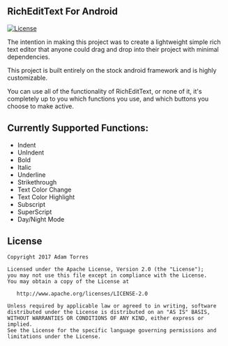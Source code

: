 RichEditText For Android
------------------------
[![License](https://img.shields.io/badge/license-Apache%202-blue.svg)](https://www.apache.org/licenses/LICENSE-2.0)

The intention in making this project was to create a lightweight simple rich text editor that anyone could drag and drop into their project with minimal dependencies.

This project is built entirely on the stock android framework and is highly customizable.

You can use all of the functionality of RichEditText, or none of it, it's completely up to you which functions you use, and which buttons you choose to make active.

Currently Supported Functions:
------------------------------
- Indent
- UnIndent
- Bold
- Italic
- Underline
- Strikethrough
- Text Color Change
- Text Color Highlight
- Subscript
- SuperScript
- Day/Night Mode

License
-------

    Copyright 2017 Adam Torres

    Licensed under the Apache License, Version 2.0 (the "License");
    you may not use this file except in compliance with the License.
    You may obtain a copy of the License at

       http://www.apache.org/licenses/LICENSE-2.0

    Unless required by applicable law or agreed to in writing, software
    distributed under the License is distributed on an "AS IS" BASIS,
    WITHOUT WARRANTIES OR CONDITIONS OF ANY KIND, either express or implied.
    See the License for the specific language governing permissions and
    limitations under the License.
